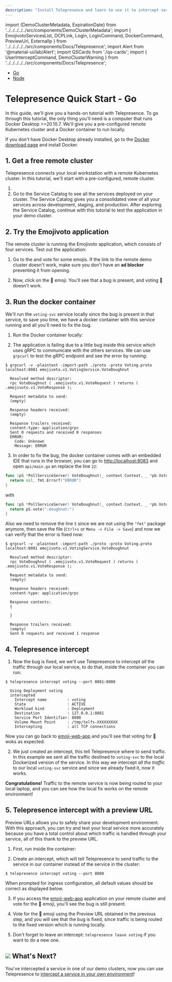 ```yaml
---
description: "Install Telepresence and learn to use it to intercept services running in your Kubernetes cluster, speeding up local development and debugging."
---
```


import {DemoClusterMetadata, ExpirationDate} from '../../../../../src/components/DemoClusterMetadata';
import {
EmojivotoServicesList,
DCPLink,
Login,
LoginCommand,
DockerCommand,
PreviewUrl,
ExternalIp
} from '../../../../../src/components/Docs/Telepresence';
import Alert from '@material-ui/lab/Alert';
import QSCards from './qs-cards';
import { UserInterceptCommand, DemoClusterWarning } from '../../../../../src/components/Docs/Telepresence';


<div class="docs-language-toc">

* <a href="../qs-go/" title="Go" class="active">Go</a>
* <a href="../demo-node/" title="Node">Node</a>

</div>

# Telepresence Quick Start - **Go**

In this guide, we'll give you a hands-on tutorial with Telepresence. To go through this tutorial, the only thing you'll need is a computer that runs Docker Desktop >=20.10.7. We'll give you a pre-configured remote Kubernetes cluster and a Docker container to run locally.

If you don't have Docker Desktop already installed, go to the [Docker download page](https://www.docker.com/get-started) and install Docker.

## 1. Get a free remote cluster

Telepresence connects your local workstation with a remote Kubernetes cluster. In this tutorial, we'll start with a pre-configured, remote cluster.

1. <Login urlParams="docs_source=telepresence-quick-start&login_variant=free-cluster-activation"/>
2. Go to the <DCPLink>Service Catalog</DCPLink> to see all the services deployed on your cluster.
   <EmojivotoServicesList/>
    The Service Catalog gives you a consolidated view of all your services across development, staging, and production. After exploring the Service Catalog, continue with this tutorial to test the application in your demo cluster.

<DemoClusterWarning />

<div className="docs-opaque-section">

## 2. Try the Emojivoto application

The remote cluster is running the Emojivoto application, which consists of four services. Test out the application:

1. Go to the <ExternalIp/> and vote for some emojis.
   <Alert severity="info">
   If the link to the remote demo cluster doesn't work, make sure you don't have an <strong>ad blocker</strong> preventing it from opening.
   </Alert>

2. Now, click on the 🍩 emoji. You'll see that a bug is present, and voting 🍩 doesn't work.

## 3. Run the docker container

We'll run the `voting-svc` service locally since the bug is present in that service, to save you time, we have a docker container with this service running and all you'll need to fix the bug.

1. Run the Docker container locally: 

  <DockerCommand type="go" />

2. The application is failing due to a little bug inside this service which uses gRPC to communicate with the others services. We can use `grpcurl` to test the gRPC endpoint and see the error by running:

  ```
  $ grpcurl -v -plaintext -import-path ./proto -proto Voting.proto localhost:8081 emojivoto.v1.VotingService.VoteDoughnut

    Resolved method descriptor:
    rpc VoteDoughnut ( .emojivoto.v1.VoteRequest ) returns ( .emojivoto.v1.VoteResponse );

    Request metadata to send:
    (empty)

    Response headers received:
    (empty)

    Response trailers received:
    content-type: application/grpc
    Sent 0 requests and received 0 responses
    ERROR:
      Code: Unknown
      Message: ERROR
  ```

3. In order to fix the bug, the docker container comes with an embedded IDE that runs in the browser, you can go to <a href="http://localhost:8083" target="_blank">http://localhost:8083</a> and open `api/main.go` an replace the line `22`:

  ```go
  func (pS *PollServiceServer) VoteDoughnut(_ context.Context, _ *pb.VoteRequest) (*pb.VoteResponse, error) {
    return nil, fmt.Errorf("ERROR")
  }
  ```
  with
  ```go
  func (pS *PollServiceServer) VoteDoughnut(_ context.Context, _ *pb.VoteRequest) (*pb.VoteResponse, error) {
    return pS.vote(":doughnut:")
  }
  ```
  Also we need to remove the line `5` since we are not using the `"fmt"` package anymore, then save the file (`Ctrl+s` or `Menu -> File -> Save`) and now we can verify that the error is fixed now:

  ```
  $ grpcurl -v -plaintext -import-path ./proto -proto Voting.proto localhost:8081 emojivoto.v1.VotingService.VoteDoughnut

    Resolved method descriptor:
    rpc VoteDoughnut ( .emojivoto.v1.VoteRequest ) returns ( .emojivoto.v1.VoteResponse );

    Request metadata to send:
    (empty)

    Response headers received:
    content-type: application/grpc

    Response contents:
    {
      
    }

    Response trailers received:
    (empty)
    Sent 0 requests and received 1 response
  ```

## 4. Telepresence intercept

1. Now the bug is fixed, we we'll use Telepresence to intercept *all* the traffic through our local service, to do that, inside the container you can run:
  ```
  $ telepresence intercept voting --port 8081:8080

    Using Deployment voting
    intercepted
      Intercept name         : voting
      State                  : ACTIVE
      Workload kind          : Deployment
      Destination            : 127.0.0.1:8081
      Service Port Identifier: 8080
      Volume Mount Point     : /tmp/telfs-XXXXXXXXX
      Intercepting           : all TCP connections
  ```
  Now you can go back to <a href="#">emoji-web-app</a> and you'll see that voting for 🍩 woks as expected.

2. We just created an intercept, this tell Telepresence where to send traffic. In this example we sent all the traffic destined to `voting-svc` to the local Dockerized version of the service. In this way we intercept *all the traffic* to our local `voting-svc` service and since we already fixed it, now it works.

<Alert severity="success">
  <strong>Congratulations!</strong> Traffic to the remote service is now being routed to your local laptop, and you can see how the local fix works on the remote environment!
</Alert>

## 5. Telepresence intercept with a preview URL

Preview URLs allows you to safely share your development environment. With this approach, you can try and test your local service more accurately because you have a total control about which traffic is handled through your service, all of this thank to the preview URL. 

1. First, run inside the container: 

  <LoginCommand />

2. Create an intercept, which will tell Telepresence to send traffic to the service in our container instead of the service in the cluster:

  ```
  $ telepresence intercept voting --port 8080
  ```

  When prompted for ingress configuration, all default values should be correct as displayed below.

  <UserInterceptCommand/>

3. If you access the <a href="#">emoji-web-app</a> application on your remote cluster and vote for the 🍩 emoji, you'll see the bug is still present.

4. Vote for the 🍩 emoji using the <PreviewUrl>Preview URL</PreviewUrl> obtained in the previous step, and you will see that the bug is fixed, since traffic is being routed to the fixed version which is running locally.

5. Don't forget to leave an intercept: `telepresence leave voting` if you want to do a new one. 

</div>

## <img class="os-logo" src="../../images/logo.png"/> What's Next?


You've intercepted a service in one of our demo clusters, now you can use Telepresence to [intercept a service in your own environment](https://www.getambassador.io/docs/telepresence/latest/howtos/intercepts/)!
